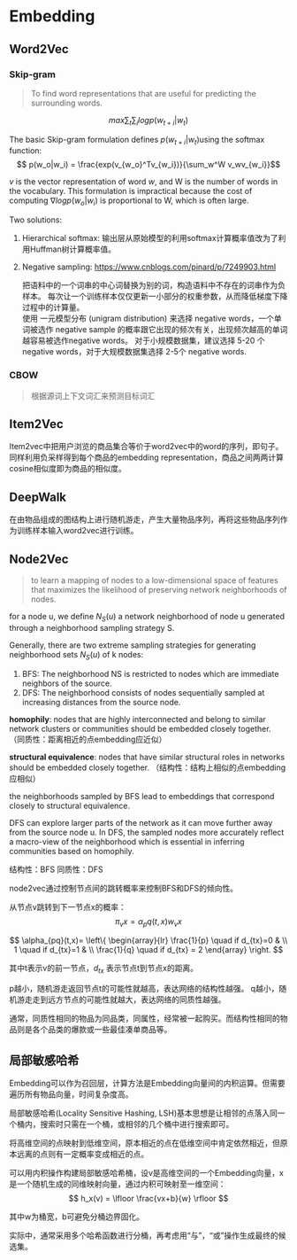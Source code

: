 # Embedding

## Word2Vec

### Skip-gram
> To find word representations that are useful for predicting the surrounding words. 

$$ max \sum_t \sum_i logp(w_{t+i}|w_t)$$

The basic Skip-gram formulation defines $p(w_{t+i} |w_t)$using the softmax function:
$$ p(w_o|w_i) = \frac{exp(v_{w_o}^Tv_{w_i})}{\sum_w^W v_wv_{w_i}}$$

$v$ is the vector representation of word $w$, and W is the number of words in the vocabulary. This formulation is impractical because the cost of computing
$∇log p(w_o|w_i)$ is proportional to W, which is often large.

Two solutions:

1. Hierarchical softmax:
    输出层从原始模型的利用softmax计算概率值改为了利用Huffman树计算概率值。
2. Negative sampling: https://www.cnblogs.com/pinard/p/7249903.html
   
   把语料中的一个词串的中心词替换为别的词，构造语料中不存在的词串作为负样本。
   每次让一个训练样本仅仅更新一小部分的权重参数，从而降低梯度下降过程中的计算量。  
   使用 一元模型分布 (unigram distribution) 来选择 negative words，一个单词被选作 negative sample 的概率跟它出现的频次有关，出现频次越高的单词越容易被选作negative words。
   对于小规模数据集，建议选择 5-20 个 negative words，对于大规模数据集选择 2-5个 negative words.

### CBOW

> 根据源词上下文词汇来预测目标词汇


## Item2Vec

Item2vec中把用户浏览的商品集合等价于word2vec中的word的序列，即句子。同样利用负采样得到每个商品的embedding representation，商品之间两两计算cosine相似度即为商品的相似度。

## DeepWalk
在由物品组成的图结构上进行随机游走，产生大量物品序列，再将这些物品序列作为训练样本输入word2vec进行训练。


## Node2Vec

> to learn a mapping of nodes to a low-dimensional space
of features that maximizes the likelihood of preserving network neighborhoods of nodes.

for a node u, we define $N_S(u)$ a network neighborhood of node u generated through a neighborhood sampling strategy S.

Generally, there are two extreme sampling strategies for
generating neighborhood sets $N_S(u)$ of k nodes:
1. BFS: The neighborhood NS is restricted to nodes which are immediate neighbors of the source.
2. DFS: The neighborhood consists of nodes sequentially sampled at increasing distances from the source node.

**homophily**: nodes that are highly interconnected and belong to similar network clusters or communities should be embedded closely together. （同质性：距离相近的点embedding应近似）



**structural equivalence**: nodes that have similar structural roles in networks should be embedded closely together. （结构性：结构上相似的点embedding应相似）

the neighborhoods sampled by BFS lead to embeddings
that correspond closely to structural equivalence. 

DFS can explore larger parts of the network as it can move further away from the source node u. In DFS, the sampled nodes more accurately reflect a macro-view of the neighborhood which is essential in inferring communities based on homophily.

结构性：BFS
同质性：DFS

node2vec通过控制节点间的跳转概率来控制BFS和DFS的倾向性。

从节点v跳转到下一节点x的概率：
$$\pi_vx = \alpha_pq(t,x)w_vx$$

$$ \alpha_{pq}(t,x)=
    \left\{ 
    \begin{array}{lr} 
    \frac{1}{p} \quad if d_{tx}=0 & \\
    1 \quad if d_{tx}=1 & \\
    \frac{1}{q} \quad if d_{tx} = 2
    \end{array} 
    \right. $$

其中t表示v的前一节点，$d_{tx}$ 表示节点t到节点x的距离。

p越小，随机游走返回节点t的可能性就越高，表达网络的结构性越强。
q越小，随机游走走到远方节点的可能性就越大，表达网络的同质性越强。

通常，同质性相同的物品为同品类，同属性，经常被一起购买。而结构性相同的物品则是各个品类的爆款或一些最佳凑单商品等。


## 局部敏感哈希

Embedding可以作为召回层，计算方法是Embedding向量间的内积运算。但需要遍历所有物品向量，时间复杂度高。

局部敏感哈希(Locality Sensitive Hashing, LSH)基本思想是让相邻的点落入同一个桶内，搜索时只需在一个桶，或相邻的几个桶中进行搜索即可。

将高维空间的点映射到低维空间，原本相近的点在低维空间中肯定依然相近，但原本远离的点则有一定概率变成相近的点。

可以用内积操作构建局部敏感哈希桶，设v是高维空间的一个Embedding向量，x是一个随机生成的同维映射向量，通过内积可映射至一维空间：
$$ h_x(v) = \lfloor \frac{vx+b}{w} \rfloor $$

其中w为桶宽，b可避免分桶边界固化。

实际中，通常采用多个哈希函数进行分桶，再考虑用“与”，“或”操作生成最终的候选集。
